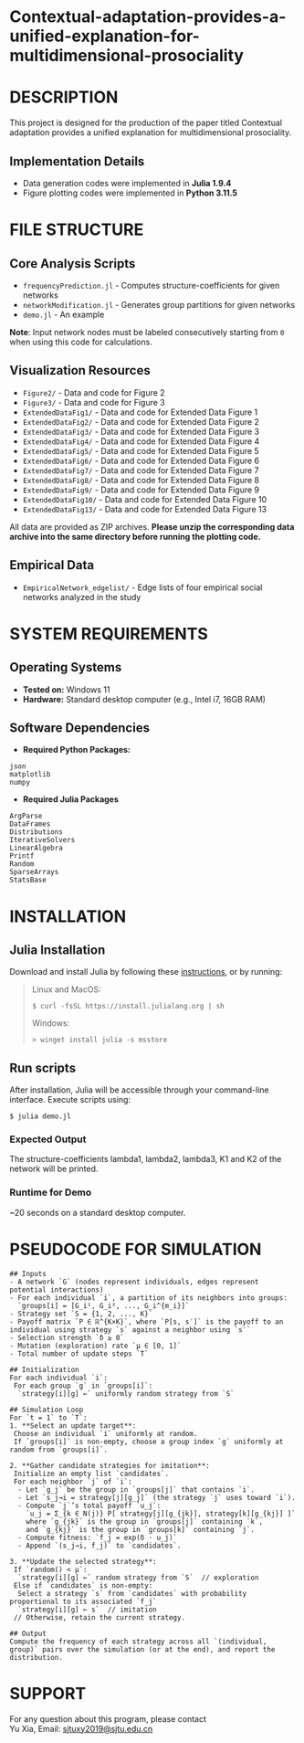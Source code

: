 # Contextual-adaptation-provides-a-unified-explanation-for-multidimensional-prosociality

# DESCRIPTION
This project is designed for the production of the paper titled Contextual adaptation provides a unified explanation for multidimensional prosociality.

## Implementation Details
- Data generation codes were implemented in **Julia 1.9.4**
- Figure plotting codes were implemented in **Python 3.11.5**

# FILE STRUCTURE

## Core Analysis Scripts
- `frequencyPrediction.jl` - Computes structure-coefficients for given networks
- `networkModification.jl` - Generates group partitions for given networks
- `demo.jl` - An example

**Note**: Input network nodes must be labeled consecutively starting from `0` when using this code for calculations.

## Visualization Resources
- `Figure2/` - Data and code for Figure 2 
- `Figure3/` - Data and code for Figure 3
- `ExtendedDataFig1/` - Data and code for Extended Data Figure 1
- `ExtendedDataFig2/` - Data and code for Extended Data Figure 2
- `ExtendedDataFig3/` - Data and code for Extended Data Figure 3
- `ExtendedDataFig4/` - Data and code for Extended Data Figure 4
- `ExtendedDataFig5/` - Data and code for Extended Data Figure 5
- `ExtendedDataFig6/` - Data and code for Extended Data Figure 6
- `ExtendedDataFig7/` - Data and code for Extended Data Figure 7
- `ExtendedDataFig8/` - Data and code for Extended Data Figure 8
- `ExtendedDataFig9/` - Data and code for Extended Data Figure 9
- `ExtendedDataFig10/` - Data and code for Extended Data Figure 10
- `ExtendedDataFig13/` - Data and code for Extended Data Figure 13

All data are provided as ZIP archives. **Please unzip the corresponding data archive into the same directory before running the plotting code.**

## Empirical Data
- `EmpiricalNetwork_edgelist/` - Edge lists of four empirical social networks analyzed in the study

# SYSTEM REQUIREMENTS
## Operating Systems

- **Tested on:** Windows 11 
- **Hardware:** Standard desktop computer (e.g., Intel i7, 16GB RAM)  

## Software Dependencies
- **Required Python Packages:**
```
json
matplotlib
numpy
```

- **Required Julia Packages**
```
ArgParse
DataFrames
Distributions
IterativeSolvers
LinearAlgebra
Printf
Random
SparseArrays
StatsBase
```

# INSTALLATION

## Julia Installation
Download and install Julia by following these [instructions](https://julialang.org/downloads/), or by running:

> Linux and MacOS:
>
> ```console
> $ curl -fsSL https://install.julialang.org | sh
> ```
>
> Windows:
>
> ```console
> > winget install julia -s msstore
> ```

## Run scripts

After installation, Julia will be accessible through your command-line interface. Execute scripts using:

```console
$ julia demo.jl
```

### Expected Output

The structure-coefficients lambda1, lambda2, lambda3, K1 and K2 of the network will be printed.
  
### Runtime for Demo

~20 seconds on a standard desktop computer.

# PSEUDOCODE FOR SIMULATION
```
## Inputs
- A network `G` (nodes represent individuals, edges represent potential interactions)
- For each individual `i`, a partition of its neighbors into groups:  
  `groups[i] = [G_i¹, G_i², ..., G_i^{m_i}]`
- Strategy set `S = {1, 2, ..., K}`
- Payoff matrix `P ∈ ℝ^{K×K}`, where `P[s, s′]` is the payoff to an individual using strategy `s` against a neighbor using `s′`
- Selection strength `δ ≥ 0`
- Mutation (exploration) rate `μ ∈ [0, 1]`
- Total number of update steps `T`

## Initialization
For each individual `i`:  
 For each group `g` in `groups[i]`:  
  `strategy[i][g] ←` uniformly random strategy from `S`

## Simulation Loop
For `t = 1` to `T`:
1. **Select an update target**:  
 Choose an individual `i` uniformly at random.  
 If `groups[i]` is non-empty, choose a group index `g` uniformly at random from `groups[i]`.

2. **Gather candidate strategies for imitation**:  
 Initialize an empty list `candidates`.  
 For each neighbor `j` of `i`:
  - Let `g_j` be the group in `groups[j]` that contains `i`.  
  - Let `s_j→i = strategy[j][g_j]` (the strategy `j` uses toward `i`).  
  - Compute `j`’s total payoff `u_j`:  
    `u_j = Σ_{k ∈ N(j)} P[ strategy[j][g_{jk}], strategy[k][g_{kj}] ]`  
    where `g_{jk}` is the group in `groups[j]` containing `k`,  
    and `g_{kj}` is the group in `groups[k]` containing `j`.  
  - Compute fitness: `f_j = exp(δ ⋅ u_j)`  
  - Append `(s_j→i, f_j)` to `candidates`.

3. **Update the selected strategy**:  
 If `random() < μ`:  
  `strategy[i][g] ←` random strategy from `S`  // exploration  
 Else if `candidates` is non-empty:  
  Select a strategy `s` from `candidates` with probability proportional to its associated `f_j`  
  `strategy[i][g] ← s`  // imitation  
 // Otherwise, retain the current strategy.

## Output
Compute the frequency of each strategy across all `(individual, group)` pairs over the simulation (or at the end), and report the distribution.
```

# SUPPORT
For any question about this program, please contact <br>
Yu Xia, Email: sjtuxy2019@sjtu.edu.cn
